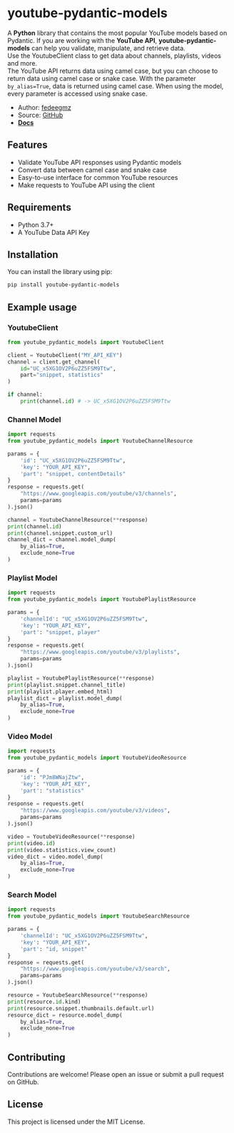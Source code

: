 # youtube-pydantic-models

A **Python** library that contains the most popular YouTube models based on Pydantic. If you are working with the **YouTube API**, **youtube-pydantic-models** can help you validate, manipulate, and retrieve data.  
Use the YoutubeClient class to get data about channels, playlists, videos and more.  
The YouTube API returns data using camel case, but you can choose to return data using camel case or snake case. With the parameter ```by_alias=True```, data is returned using camel case. When using the model, every parameter is accessed using snake case.

- Author: [fedeegmz](https://github.com/fedeegmz)
- Source: [GitHub](https://github.com/fedeegmz/youtube_pydantic_models)
- [**Docs**](https://fedeegmz.github.io/youtube-pydantic-models/)

## Features

- Validate YouTube API responses using Pydantic models
- Convert data between camel case and snake case
- Easy-to-use interface for common YouTube resources
- Make requests to YouTube API using the client

## Requirements

- Python 3.7+
- A YouTube Data API Key

## Installation

You can install the library using pip:

```sh
pip install youtube-pydantic-models
```

## Example usage

### YoutubeClient

```python
from youtube_pydantic_models import YoutubeClient

client = YoutubeClient("MY_API_KEY")
channel = client.get_channel(
    id="UC_x5XG1OV2P6uZZ5FSM9Ttw",
    part="snippet, statistics"
)

if channel:
    print(channel.id) # -> UC_x5XG1OV2P6uZZ5FSM9Ttw
```

### Channel Model

```python
import requests
from youtube_pydantic_models import YoutubeChannelResource

params = {
    'id': "UC_x5XG1OV2P6uZZ5FSM9Ttw",
    'key': "YOUR_API_KEY",
    'part': "snippet, contentDetails"
}
response = requests.get(
    "https://www.googleapis.com/youtube/v3/channels",
    params=params
).json()

channel = YoutubeChannelResource(**response)
print(channel.id)
print(channel.snippet.custom_url)
channel_dict = channel.model_dump(
    by_alias=True,
    exclude_none=True
)
```

### Playlist Model

```python
import requests
from youtube_pydantic_models import YoutubePlaylistResource

params = {
    'channelId': "UC_x5XG1OV2P6uZZ5FSM9Ttw",
    'key': "YOUR_API_KEY",
    'part': "snippet, player"
}
response = requests.get(
    "https://www.googleapis.com/youtube/v3/playlists",
    params=params
).json()

playlist = YoutubePlaylistResource(**response)
print(playlist.snippet.channel_title)
print(playlist.player.embed_html)
playlist_dict = playlist.model_dump(
    by_alias=True,
    exclude_none=True
)
```

### Video Model

```python
import requests
from youtube_pydantic_models import YoutubeVideoResource

params = {
    'id': "PJm8WNajZtw",
    'key': "YOUR_API_KEY",
    'part': "statistics"
}
response = requests.get(
    "https://www.googleapis.com/youtube/v3/videos",
    params=params
).json()

video = YoutubeVideoResource(**response)
print(video.id)
print(video.statistics.view_count)
video_dict = video.model_dump(
    by_alias=True,
    exclude_none=True
)
```

### Search Model

```python
import requests
from youtube_pydantic_models import YoutubeSearchResource

params = {
    'channelId': "UC_x5XG1OV2P6uZZ5FSM9Ttw",
    'key': "YOUR_API_KEY",
    'part': "id, snippet"
}
response = requests.get(
    "https://www.googleapis.com/youtube/v3/search",
    params=params
).json()

resource = YoutubeSearchResource(**response)
print(resource.id.kind)
print(resource.snippet.thumbnails.default.url)
resource_dict = resource.model_dump(
    by_alias=True,
    exclude_none=True
)
```

## Contributing

Contributions are welcome! Please open an issue or submit a pull request on GitHub.

## License

This project is licensed under the MIT License.
